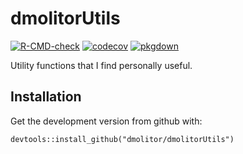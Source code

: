 # dmolitorUtils

<!-- badges: start -->
[![R-CMD-check](https://github.com/dmolitor/dmolitorUtils/workflows/R-CMD-check/badge.svg)](https://github.com/dmolitor/dmolitorUtils/actions)
[![codecov](https://codecov.io/gh/dmolitor/dmolitorUtils/branch/main/graph/badge.svg)](https://codecov.io/gh/dmolitor/dmolitorUtils)
[![pkgdown](https://github.com/dmolitor/dmolitorUtils/workflows/pkgdown/badge.svg)](https://github.com/dmolitor/dmolitorUtils/actions)
<!-- badges: end -->

Utility functions that I find personally useful.

## Installation
Get the development version from github with:
```
devtools::install_github("dmolitor/dmolitorUtils")
```

